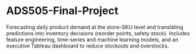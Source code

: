 # ADS505-Final-Project
Forecasting daily product demand at the store–SKU level and translating predictions into inventory decisions (reorder points, safety stock). Includes feature engineering, time-series and machine learning models, and an executive Tableau dashboard to reduce stockouts and overstocks.
